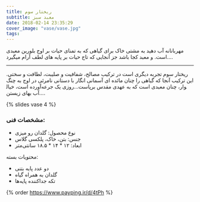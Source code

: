 ```yaml
---
title: ریختار سوم
subtitle: معبد سبز
date: 2018-02-14 23:35:29
cover_image: "vase/vase.jpg"
tags:
---
```

مهربانانه آب دهید
به مشتی خاک برای گیاهی 
که به تمنای حیات
بر اوج بلورین 
معبدی است.
و معبد کجا باشد 
جز آنجایی که تاج حیات بر پایه های لطف آرام میگیرد....

<hr class="style-two">
 
ریختار سوم تجربه دیگری است در ترکیب مصالح، شفافیت و صلیبت، لطافت و سختی.
این ترکیب آنجا که گیاهی را چنان مائده ای آسمانی انگار با دستانی نامرئی در اوج به چنگ آورده است، خیال‎وار، چنان معبدی است که به عهدی مقدس برپاست...روزی یک جرعه آب بهای زیستن....

{% slides vase 4 %}	

### مشخصات فنی:

- نوع محصول: گلدان رو میزی
- جنس: بتن، خاک، پلکسی گلاس
- ابعاد: ۱۲ * ۱۴ * ۱۸.۵ سانتی‌متر

محتویات بسته:
- دو عدد پایه بتنی
- گلدان به همراه گیاه
- تکه جداکننده پایه‌ها

{% order https://www.payping.ir/d/4tPh %}